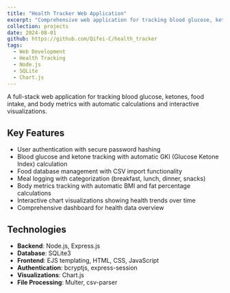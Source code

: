 ```yaml
---
title: "Health Tracker Web Application"
excerpt: "Comprehensive web application for tracking blood glucose, ketones, food intake, and body metrics with automatic health calculations"
collection: projects
date: 2024-08-01
github: https://github.com/Qifei-C/health_tracker
tags:
  - Web Development
  - Health Tracking
  - Node.js
  - SQLite
  - Chart.js
---
```


A full-stack web application for tracking blood glucose, ketones, food intake, and body metrics with automatic calculations and interactive visualizations.

## Key Features
- User authentication with secure password hashing
- Blood glucose and ketone tracking with automatic GKI (Glucose Ketone Index) calculation
- Food database management with CSV import functionality
- Meal logging with categorization (breakfast, lunch, dinner, snacks)
- Body metrics tracking with automatic BMI and fat percentage calculations
- Interactive chart visualizations showing health trends over time
- Comprehensive dashboard for health data overview

## Technologies
- **Backend**: Node.js, Express.js
- **Database**: SQLite3
- **Frontend**: EJS templating, HTML, CSS, JavaScript
- **Authentication**: bcryptjs, express-session
- **Visualizations**: Chart.js
- **File Processing**: Multer, csv-parser